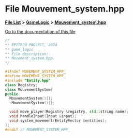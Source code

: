 

# File Mouvement\_system.hpp

[**File List**](files.md) **>** [**GameLogic**](dir_43a675281a639807a8e84134baca4472.md) **>** [**Mouvement\_system.hpp**](GameLogic_2Mouvement__system_8hpp.md)

[Go to the documentation of this file](GameLogic_2Mouvement__system_8hpp.md)


```C++
/*
** EPITECH PROJECT, 2024
** game_logic
** File description:
** Movement_system.hpp
*/

#ifndef MOVEMENT_SYSTEM_HPP_
#define MOVEMENT_SYSTEM_HPP_
#include "Entity.hpp"
class Registry;
class MouvementSystem{
public:
  MouvementSystem(){};
  ~MouvementSystem(){};

  void move_player(Registry &registry, std::string name);
  void handleInput(Input &input);
  void system_movement(EntityVector &entities);
};
#endif // MOVEMENT_SYSTEM_HPP_
```


